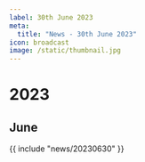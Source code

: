 ```yaml
---
label: 30th June 2023
meta:
  title: "News - 30th June 2023"
icon: broadcast
image: /static/thumbnail.jpg
---
```


# 2023
## June

{{ include "news/20230630" }}